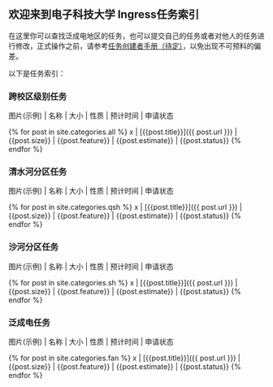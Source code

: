 ## 欢迎来到电子科技大学 Ingress任务索引

在这里你可以查找泛成电地区的任务，也可以提交自己的任务或者对他人的任务进行修改，正式操作之前，请参考[任务创建者手册（待定）](https://missions.nia.ac.cn/Creators/)，以免出现不可预料的偏差。

以下是任务索引：

### 跨校区级别任务

图片(示例) | 名称 | 大小 | 性质 | 预计时间 | 申请状态 

{% for post in site.categories.all %}
x | [{{post.title}}]({{ post.url }}) | {{post.size}} | {{post.feature}} | {{post.estimate}} | {{post.status}}
{% endfor %}

### 清水河分区任务

图片(示例) | 名称 | 大小 | 性质 | 预计时间 | 申请状态 

{% for post in site.categories.qsh %}
x | [{{post.title}}]({{ post.url }}) | {{post.size}} | {{post.feature}} | {{post.estimate}} | {{post.status}}
{% endfor %}

### 沙河分区任务

图片(示例) | 名称 | 大小 | 性质 | 预计时间 | 申请状态  

{% for post in site.categories.sh %}
x | [{{post.title}}]({{ post.url }}) | {{post.size}} | {{post.feature}} | {{post.estimate}} | {{post.status}}
{% endfor %}

### 泛成电任务

图片(示例) | 名称 | 大小 | 性质 | 预计时间 | 申请状态  

{% for post in site.categories.fan %}
x | [{{post.title}}]({{ post.url }}) | {{post.size}} | {{post.feature}} | {{post.estimate}} | {{post.status}}
{% endfor %}
